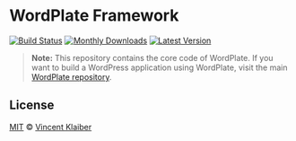 # WordPlate Framework

[![Build Status](https://badgen.net/github/status/wordplate/framework/master)](https://github.com/wordplate/framework/actions)
[![Monthly Downloads](https://badgen.net/packagist/dm/wordplate/framework)](https://packagist.org/packages/wordplate/framework/stats)
[![Latest Version](https://badgen.net/github/release/wordplate/framework)](https://github.com/wordplate/framework/releases)

> **Note:** This repository contains the core code of WordPlate. If you want to build a WordPress application using WordPlate, visit the main [WordPlate repository](https://github.com/wordplate/wordplate).

## License

[MIT](LICENSE) © [Vincent Klaiber](https://doubledip.se)
